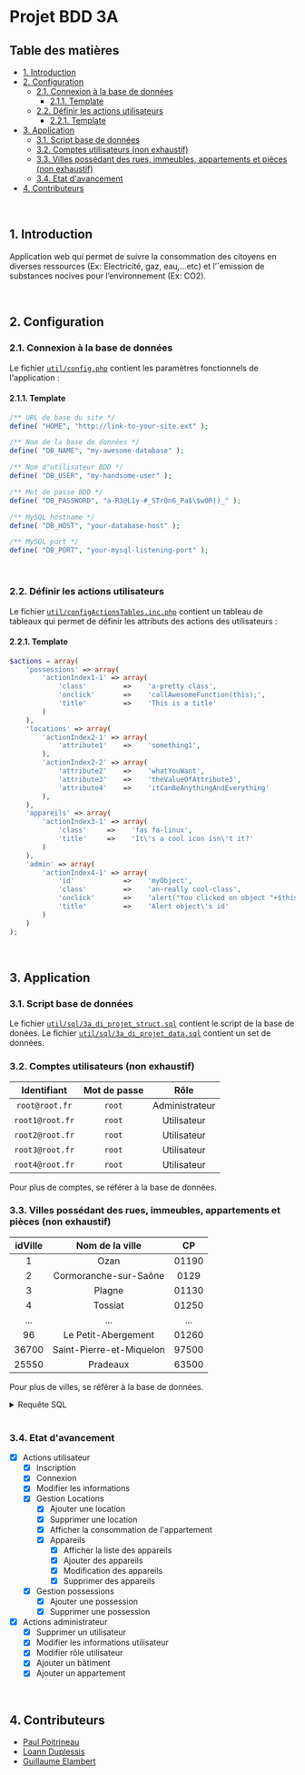 Projet BDD 3A <!-- omit in toc -->
============= 

## Table des matières

- [1. Introduction](#1-introduction)
- [2. Configuration](#2-configuration)
  - [2.1. Connexion à la base de données](#21-connexion-à-la-base-de-données)
    - [2.1.1. Template](#211-template)
  - [2.2. Définir les actions utilisateurs](#22-définir-les-actions-utilisateurs)
    - [2.2.1. Template](#221-template)
- [3. Application](#3-application)
  - [3.1. Script base de données](#31-script-base-de-données)
  - [3.2. Comptes utilisateurs (non exhaustif)](#32-comptes-utilisateurs-non-exhaustif)
  - [3.3. Villes possédant des rues, immeubles, appartements et pièces (non exhaustif)](#33-villes-possédant-des-rues-immeubles-appartements-et-pièces-non-exhaustif)
  - [3.4. Etat d'avancement](#34-etat-davancement)
- [4. Contributeurs](#4-contributeurs)
<br>

## 1. Introduction

Application web qui permet de suivre la consommation des citoyens en diverses ressources (Ex: Electricité, gaz, eau,...etc) et l’´emission de substances nocives pour l’environnement (Ex: CO2).

<br>

## 2. Configuration

### 2.1. Connexion à la base de données

Le fichier [`util/config.php`](util/config.php) contient les paramètres fonctionnels de l'application :



#### 2.1.1. Template

~~~php
/** URL de base du site */
define( "HOME", "http://link-to-your-site.ext" );

/** Nom de la base de données */
define( "DB_NAME", "my-awesome-database" );

/** Nom d"utilisateur BDD */
define( "DB_USER", "my-handsome-user" );

/** Mot de passe BDD */
define( "DB_PASSWORD", "a-R3@L1y-#_STr0n6_Pa$\$w0R|)_" );

/** MySQL hostname */
define( "DB_HOST", "your-database-host" );

/** MySQL port */
define( "DB_PORT", "your-mysql-listening-port" );
~~~

<br>

### 2.2. Définir les actions utilisateurs

Le fichier [`util/configActionsTables.inc.php`](util/configActionsTables.inc.php) contient un tableau de tableaux qui permet de définir les attributs des actions des utilisateurs :



#### 2.2.1. Template
~~~php
$actions = array(
    'possessions' => array(
        'actionIndex1-1' => array(
            'class'         =>    'a-pretty class',
            'onclick'       =>    'callAwesomeFunction(this);',
            'title'         =>    'This is a title'
        )
    ),
    'locations' => array(
        'actionIndex2-1' => array(
            'attribute1'    =>    'something1',
        ),
        'actionIndex2-2' => array(
            'attribute2'    =>    'whatYouWant',
            'attribute3'    =>    'theValueOfAttribute3',
            'attribute4'    =>    'itCanBeAnythingAndEverything'
        ),
    ),
    'appareils' => array(
        'actionIndex3-1' => array(
            'class'     =>    'fas fa-linux',
            'title'     =>    'It\'s a cool icon isn\'t it?'
        )
    ),
    'admin' => array(
        'actionIndex4-1' => array(
            'id'            =>    'myObject',
            'class'         =>    'an-really cool-class',
            'onclick'       =>    'alert("You clicked on object "+$this.id)',
            'title'         =>    'Alert object\'s id'
        )
    )
);
~~~

<br>

## 3. Application

### 3.1. Script base de données


Le fichier [`util/sql/3a_di_projet_struct.sql`](util/sql/3a_di_projet_struct.sql) contient le script de la base de donées.
Le fichier [`util/sql/3a_di_projet_data.sql`](util/sql/3a_di_projet_data.sql) contient un set de données.

### 3.2. Comptes utilisateurs (non exhaustif)

|   Identifiant   | Mot de passe |      Rôle      |
| :-------------: | :----------: | :------------: |
| `root@root.fr`  |    `root`    | Administrateur |
| `root1@root.fr` |    `root`    |  Utilisateur   |
| `root2@root.fr` |    `root`    |  Utilisateur   |
| `root3@root.fr` |    `root`    |  Utilisateur   |
| `root4@root.fr` |    `root`    |  Utilisateur   |

Pour plus de comptes, se référer à la base de données.
<br/>

### 3.3. Villes possédant des rues, immeubles, appartements et pièces (non exhaustif)

| idVille |     Nom de la ville      |  CP   |
| :-----: | :----------------------: | :---: |
|    1    |           Ozan           | 01190 |
|    2    |  Cormoranche-sur-Saône   | 0129  |
|    3    |          Plagne          | 01130 |
|    4    |         Tossiat          | 01250 |
|   ...   |           ...            |  ...  |
|   96    |   Le Petit-Abergement    | 01260 |
|  36700  | Saint-Pierre-et-Miquelon | 97500 |
|  25550  |         Pradeaux         | 63500 |

Pour plus de villes, se référer à la base de données.
<br/>
<details>
<summary>Requête SQL</summary>

~~~sql
SELECT v.*
FROM ville v
INNER JOIN rue r
ON r.idVille = v.idVille
INNER JOIN immeuble i
ON i.idRue = r.idRue
INNER JOIN appartement a
LEFT JOIN piece p
ON  a.idImmeuble = p.idImmeuble
AND a.idAppartement = p.idAppartement
WHERE idPiece IS NOT NULL
GROUP BY v.idVille;
~~~

</details>
<br/>

### 3.4. Etat d'avancement

- [x] Actions utilisateur
    - [x] Inscription
    - [x] Connexion
    - [x] Modifier les informations
    - [x] Gestion Locations
        - [x] Ajouter une location
        - [x] Supprimer une location
        - [x] Afficher la consommation de l'appartement
        - [x] Appareils
          - [x] Afficher la liste des appareils
          - [x] Ajouter des appareils
          - [x] Modification des appareils
          - [x] Supprimer des appareils
    - [x] Gestion possessions
        - [x] Ajouter une possession
        - [x] Supprimer une possession
- [x] Actions administrateur
    - [x] Supprimer un utilisateur
    - [x] Modifier les informations utilisateur
    - [x] Modifier rôle utilisateur
    - [x] Ajouter un bâtiment
    - [x] Ajouter un appartement

<br>

## 4. Contributeurs

* [Paul Poitrineau](mailto:paul.poitrineau@etu.univ-tours.fr)
* [Loann Duplessis](mailto:loann.duplessis@etu.univ-tours.fr)
* [Guillaume Elambert](mailto:guillaume.elambert@yahoo.fr)